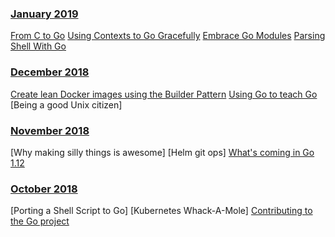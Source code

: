 ### [January 2019](#01.2019)
[From C to Go](https://www.dropbox.com/s/ongds3akb2mislt/GoSheffield.pptx?dl=0)
[Using Contexts to Go Gracefully](https://github.com/aranw/graceful-context-example)
[Embrace Go Modules](https://docs.google.com/presentation/d/19wRr1rBPEGbxEF8vsAb5Fj67EaG2e6Jx0N2Uzpi_5Qw/edit?usp=sharing)
[Parsing Shell With Go](https://docs.google.com/presentation/d/1_vJf3LeVCzRrBMT7IMJD9SHVuoNC_IGIwV_aIMgFM9U/edit#slide=id.p)

### [December 2018](#12.2018)
[Create lean Docker images using the Builder Pattern](https://speakerdeck.com/kaperys/create-lean-docker-images-using-the-builder-pattern)
[Using Go to teach Go](https://speakerdeck.com/williamhgough/using-go-to-teach-go/)
[Being a good Unix citizen]

### [November 2018](#11.2018)
[Why making silly things is awesome]
[Helm git ops]
[What's coming in Go 1.12](https://blog.myitcv.io/gopherjs_examples_sites/present/?url=https://raw.githubusercontent.com/mvdan/talks/master/2018/go1.12-pre.slide&hideAddressBar=true)

### [October 2018](#10.2018)
[Porting a Shell Script to Go]
[Kubernetes Whack-A-Mole]
[Contributing to the Go project](https://docs.google.com/presentation/d/1PouU8NoyLYwdh2Cw4RlOesJJhu7peCMi2NkXpLX4F5s/edit?usp=sharing)